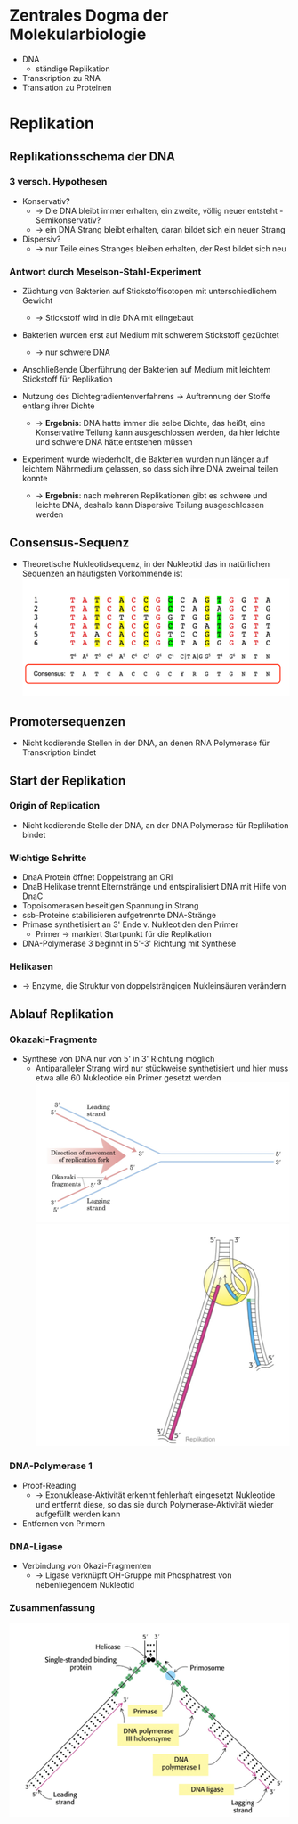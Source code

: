 # Zentrales Dogma der Molekularbiologie

- DNA
    - ständige Replikation
- Transkription zu RNA
- Translation zu Proteinen

# Replikation 

## Replikationsschema der DNA
### 3 versch. Hypothesen
- Konservativ?
    - &rightarrow; Die DNA bleibt immer erhalten, ein zweite, völlig neuer entsteht
-Semikonservativ? 
    - &rightarrow; ein DNA Strang bleibt erhalten, daran bildet sich ein neuer Strang
- Dispersiv?
    - &rightarrow; nur Teile eines Stranges bleiben erhalten, der Rest bildet sich neu

### Antwort durch Meselson-Stahl-Experiment
- Züchtung von Bakterien auf Stickstoffisotopen mit unterschiedlichem Gewicht 
    - &rightarrow; Stickstoff wird in die DNA mit eiingebaut

- Bakterien wurden erst auf Medium mit schwerem Stickstoff gezüchtet
    - &rightarrow; nur schwere DNA
- Anschließende Überführung der Bakterien auf Medium mit leichtem Stickstoff für Replikation
- Nutzung des Dichtegradientenverfahrens &rightarrow; Auftrennung der Stoffe entlang ihrer Dichte
    - &rightarrow; **Ergebnis**: DNA hatte immer die selbe Dichte, das heißt, eine Konservative Teilung kann ausgeschlossen werden, da hier leichte und schwere DNA hätte entstehen müssen 

- Experiment wurde wiederholt, die Bakterien wurden nun länger auf leichtem Nährmedium gelassen, so dass sich ihre DNA zweimal teilen konnte 
    - &rightarrow; **Ergebnis**: nach mehreren Replikationen gibt es schwere und leichte DNA, deshalb kann Dispersive Teilung ausgeschlossen werden 

## Consensus-Sequenz
- Theoretische Nukleotidsequenz, in der Nukleotid das in natürlichen Sequenzen an häufigsten Vorkommende ist 
![](consensus.png)


## Promotersequenzen
- Nicht kodierende Stellen in der DNA, an denen RNA Polymerase für Transkription bindet

## Start der Replikation

### Origin of Replication
- Nicht kodierende Stelle der DNA, an der DNA Polymerase für Replikation bindet

### Wichtige Schritte
- DnaA Protein öffnet Doppelstrang an ORI
- DnaB Helikase trennt Elternstränge und entspiralisiert DNA mit Hilfe von DnaC
- Topoisomerasen beseitigen Spannung in Strang 
- ssb-Proteine stabilisieren aufgetrennte DNA-Stränge
- Primase synthetisiert an 3' Ende v. Nukleotiden den Primer
    - Primer &rightarrow; markiert Startpunkt für die Replikation
- DNA-Polymerase 3 beginnt in 5'-3' Richtung mit Synthese

### Helikasen
- &rightarrow; Enzyme, die Struktur von doppelsträngigen Nukleinsäuren verändern

## Ablauf Replikation 

### Okazaki-Fragmente
- Synthese von DNA nur von 5' in 3' Richtung möglich
    - Antiparalleler Strang wird nur stückweise synthetisiert und hier muss etwa alle 60 Nukleotide ein Primer gesetzt werden
![](./ozaki_fragments.png)
![](./ozaki_2.png)

### DNA-Polymerase 1
- Proof-Reading
    - &rightarrow; Exonuklease-Aktivität erkennt fehlerhaft eingesetzt Nukleotide und entfernt diese, so das sie durch Polymerase-Aktivität wieder aufgefüllt werden kann
- Entfernen von Primern


### DNA-Ligase
- Verbindung von Okazi-Fragmenten
    - &rightarrow; Ligase verknüpft OH-Gruppe mit Phosphatrest von nebenliegendem Nukleotid

### Zusammenfassung

![](./replication_fork.png)

